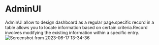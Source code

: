 # AdminUI
AdminUI allow to design dashboard as a regular page.specific record in a table allows you to locate information based on certain criteria.Record involves modifying the existing information within a specific entry.
![Screenshot from 2023-06-17 13-34-36](https://github.com/keshri95/AdminUI/assets/69101383/23040450-00e8-4b4d-82f7-4f38433186e1)
